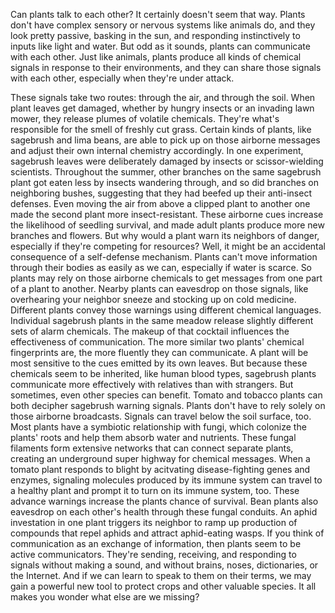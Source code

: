 
Can plants talk to each other?
It certainly doesn&#39;t seem that way.
Plants don&#39;t have complex sensory
or nervous systems like animals do,
and they look pretty passive,
basking in the sun,
and responding instinctively
to inputs like light and water.
But odd as it sounds, 
plants can communicate with each other.
Just like animals, plants produce 
all kinds of chemical signals
in response to their environments,
and they can share those signals
with each other,
especially when they&#39;re under attack.

These signals take two routes:
through the air,
and through the soil.
When plant leaves get damaged,
whether by hungry insects
or an invading lawn mower,
they release plumes
of volatile chemicals.
They&#39;re what&#39;s responsible for the smell
of freshly cut grass.
Certain kinds of plants, 
like sagebrush and lima beans,
are able to pick up on those
airborne messages
and adjust their 
own internal chemistry accordingly.
In one experiment, sagebrush leaves
were deliberately damaged by insects
or scissor-wielding scientists.
Throughout the summer,
other branches on the same sagebrush plant
got eaten less 
by insects wandering through,
and so did branches on neighboring bushes,
suggesting that they had beefed up
their anti-insect defenses.
Even moving the air from above
a clipped plant to another one
made the second plant 
more insect-resistant.
These airborne cues increase 
the likelihood of seedling survival,
and made adult plants produce
more new branches and flowers.
But why would a plant warn
its neighbors of danger,
especially if they&#39;re competing 
for resources?
Well, it might be an accidental 
consequence of a self-defense mechanism.
Plants can&#39;t move information through
their bodies as easily as we can,
especially if water is scarce.
So plants may rely 
on those airborne chemicals
to get messages from 
one part of a plant to another.
Nearby plants can eavesdrop 
on those signals,
like overhearing your neighbor sneeze
and stocking up on cold medicine.
Different plants convey those warnings
using different chemical languages.
Individual sagebrush plants 
in the same meadow
release slightly different sets
of alarm chemicals.
The makeup of that cocktail influences
the effectiveness of communication.
The more similar 
two plants&#39; chemical fingerprints are,
the more fluently they can communicate.
A plant will be most sensitive to the cues
emitted by its own leaves.
But because these chemicals seem
to be inherited,
like human blood types,
sagebrush plants communicate 
more effectively
with relatives than with strangers.
But sometimes, even other species
can benefit.
Tomato and tobacco plants can both
decipher sagebrush warning signals.
Plants don&#39;t have to rely solely
on those airborne broadcasts.
Signals can travel 
below the soil surface, too.
Most plants have a symbiotic relationship
with fungi,
which colonize the plants&#39; roots
and help them absorb water and nutrients.
These fungal filaments 
form extensive networks
that can connect separate plants,
creating an underground super highway
for chemical messages.
When a tomato plant responds to blight
by acitvating disease-fighting 
genes and enzymes,
signaling molecules produced
by its immune system
can travel to a healthy plant
and prompt it to turn on
its immune system, too.
These advance warnings increase
the plants chance of survival.
Bean plants also eavesdrop
on each other&#39;s health
through these fungal conduits.
An aphid investation in one plant
triggers its neighbor to ramp up
production of compounds that repel aphids
and attract aphid-eating wasps.
If you think of communication
as an exchange of information,
then plants seem to be 
active communicators.
They&#39;re sending, receiving, 
and responding to signals
without making a sound,
and without brains, noses, dictionaries,
or the Internet.
And if we can learn to speak to them
on their terms,
we may gain a powerful new tool to protect
crops and other valuable species.
It all makes you wonder 
what else are we missing?
